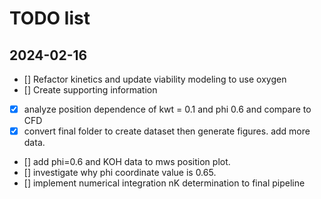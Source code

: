 # TODO list 

## 2024-02-16

- [] Refactor kinetics and update viability modeling to use oxygen 
- [] Create supporting information
- [x] analyze position dependence of kwt = 0.1 and phi 0.6 and compare to CFD
- [x] convert final folder to create dataset then generate figures. add more data.  

- [] add phi=0.6 and KOH data to mws position plot. 
- [] investigate why phi coordinate value is 0.65. 
- [] implement numerical integration nK determination to final pipeline
